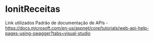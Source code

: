 # IonitReceitas

Link utilizados
  Padrão de documentação de APIs - https://docs.microsoft.com/en-us/aspnet/core/tutorials/web-api-help-pages-using-swagger?tabs=visual-studio
